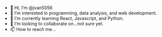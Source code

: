 - 👋 Hi, I’m @jvan5056
- 👀 I’m interested in programming, data analysis, and web development.
- 🌱 I’m currently learning React, Javascript, and Python.
- 💞️ I’m looking to collaborate on...not sure yet.
- 📫 How to reach me...

<!---
jvan5056/jvan5056 is a ✨ special ✨ repository because its `README.md` (this file) appears on your GitHub profile.
You can click the Preview link to take a look at your changes.
--->

